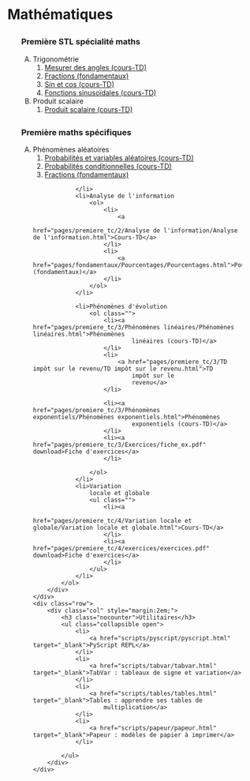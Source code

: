 
<!DOCTYPE html>
<html lang="fr">

<head>
    <title></title>
    <meta charset="UTF-8">
    <meta name="viewport" content="width=device-width, initial-scale=1">
    <script src="s.js" data-import=""></script>
</head>

<body onload="body()">
    <h1>Mathématiques</h1>
    <div class="row" style="--columns:2;">
        <div class="col" style="margin:2em;">
            <h3 class="nocounter">Première STL spécialité maths</h3>
            <ol type="A" class="collapsible">
                <li>Trigonométrie
                    <ol class="open">
                        <li>
                            <a
                                href="pages/stl_premiere_spe/1/Trigo - 1 - Mesurer des angles/Trigo - 1 - Mesurer des angles.html">Mesurer
                                des angles (cours-TD)</a>
                        </li>
                        <li>
                            <a href="pages/fondamentaux/Fractions/Fractions.html">Fractions (fondamentaux)</a>
                        </li>
                        <li>
                            <a href="pages/stl_premiere_spe/1/Trigo - 2 - sin et cos/Trigo - 2 - sin et cos.html">Sin et
                                cos (cours-TD)</a>
                        </li>
                        <li>
                            <a
                                href="pages/stl_premiere_spe/1/Trigo - 3 - Fonctions sinusoïdales/Trigo - 3 - Fonctions sinusoïdales.html">Fonctions
                                sinusoïdales (cours-TD)</a>
                        </li>
                    </ol>
                </li>
                <li>Produit scalaire
                    <ol class="open">
                        <li><a href="pages/stl_premiere_spe/2/Produit scalaire/Produit scalaire.html">Produit scalaire
                                (cours-TD)</a>
                        </li>
                    </ol>
        </div>
        <div class="col" style="margin:2em;">
            <h3 class="nocounter">Première maths spécifiques</h3>
            <ol type="A" class="collapsible open">
                <li>Phénomènes aléatoires
                    <ol class="open">
                        <li>
                            <a
                                href="pages/premiere_tc/1/Phénomènes aléatoires - 1 Probabilités et variables aléatoires/Phénomènes aléatoires - 1 Probabilités et variables aléatoires.html">
                                Probabilités et variables aléatoires (cours-TD)</a>
                        </li>
                        <li>
                            <a
                                href="pages/premiere_tc/1/Phénomènes aléatoires - 2 - Probabilités conditionnelles/Phénomènes aléatoires - 2 - Probabilités conditionnelles.html">Probabilités
                                conditionnelles (cours-TD)</a>
                        </li>
                        <li>
                            <a href="pages/fondamentaux/Fractions/Fractions.html">Fractions (fondamentaux)</a>
                        </li>
                    </ol>

                </li>
                <li>Analyse de l'information
                    <ol>
                        <li>
                            <a
                                href="pages/premiere_tc/2/Analyse de l'information/Analyse de l'information.html">Cours-TD</a>
                        </li>
                        <li>
                            <a href="pages/fondamentaux/Pourcentages/Pourcentages.html">Pourcentages (fondamentaux)</a>
                        </li>
                    </ol>
                </li>

                <li>Phénomènes d'évolution
                    <ol class="">
                        <li><a href="pages/premiere_tc/3/Phénomènes linéaires/Phénomènes linéaires.html">Phénomènes
                                linéaires (cours-TD)</a>
                        </li>
                        <li>
                            <a href="pages/premiere_tc/3/TD impôt sur le revenu/TD impôt sur le revenu.html">TD
                                impôt sur le
                                revenu</a>
                        </li>

                        <li><a href="pages/premiere_tc/3/Phénomènes exponentiels/Phénomènes exponentiels.html">Phénomènes
                                exponentiels (cours-TD)</a>
                        </li>
                        <li><a href="pages/premiere_tc/3/Exercices/fiche_ex.pdf" download>Fiche d'exercices</a>
                        </li>

                    </ol>
                </li>
                <li>Variation
                    locale et globale
                    <ul class="">
                        <li><a
                                href="pages/premiere_tc/4/Variation locale et globale/Variation locale et globale.html">Cours-TD</a>
                        </li>
                        <li><a href="pages/premiere_tc/4/exercices/exercices.pdf" download>Fiche d'exercices</a>
                        </li>
                    </ul>
                </li>
            </ol>
        </div>
    </div>
    <div class="row">
        <div class="col" style="margin:2em;">
            <h3 class="nocounter">Utilitaires</h3>
            <ul class="collapsible open">
                <li>
                    <a href="scripts/pyscript/pyscript.html" target="_blank">PyScript REPL</a>
                </li>
                <li>
                    <a href="scripts/tabvar/tabvar.html" target="_blank">TabVar : tableaux de signe et variation</a>
                </li>
                <li>
                    <a href="scripts/tables/tables.html" target="_blank">Tables : apprendre ses tables de
                        multiplication</a>
                </li>
                <li>
                    <a href="scripts/papeur/papeur.html" target="_blank">Papeur : modèles de papier à imprimer</a>
                </li>

            </ul>
        </div>
    </div>

</body>

</html>

 
